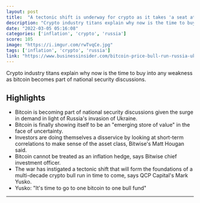 ```yaml
---
layout: post
title:  "A tectonic shift is underway for crypto as it takes 'a seat at national security discussions'. Bitcoin is laying down the foundations for a multi-decade bull run that will vindicate early investors."
description: "Crypto industry titans explain why now is the time to buy into any weakness as bitcoin becomes part of national security discussions."
date: "2022-03-05 05:16:08"
categories: ['inflation', 'crypto', 'russia']
score: 105
image: "https://i.imgur.com/rwTvqCe.jpg"
tags: ['inflation', 'crypto', 'russia']
link: "https://www.businessinsider.com/bitcoin-price-bull-run-russia-ukraine-security-crypto-invesing-strategy-2022-3"
---
```


Crypto industry titans explain why now is the time to buy into any weakness as bitcoin becomes part of national security discussions.

## Highlights

- Bitcoin is becoming part of national security discussions given the surge in demand in light of Russia's invasion of Ukraine.
- Bitcoin is finally showing itself to be an "emerging store of value" in the face of uncertainty.
- Investors are doing themselves a disservice by looking at short-term correlations to make sense of the asset class, Bitwise's Matt Hougan said.
- Bitcoin cannot be treated as an inflation hedge, says Bitwise chief investment officer.
- The war has instigated a tectonic shift that will form the foundations of a multi-decade crypto bull run in time to come, says QCP Capital's Mark Yusko.
- Yusko: "It's time to go to one bitcoin to one bull fund"

---
